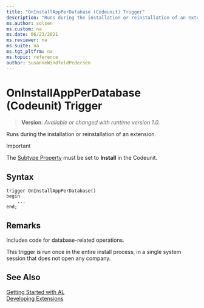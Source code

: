 ```yaml
---
title: "OnInstallAppPerDatabase (Codeunit) Trigger"
description: "Runs during the installation or reinstallation of an extension."
ms.author: solsen
ms.custom: na
ms.date: 06/23/2021
ms.reviewer: na
ms.suite: na
ms.tgt_pltfrm: na
ms.topic: reference
author: SusanneWindfeldPedersen
---
```

[//]: # (START>DO_NOT_EDIT)
[//]: # (IMPORTANT:Do not edit any of the content between here and the END>DO_NOT_EDIT.)
[//]: # (Any modifications should be made in the .xml files in the ModernDev repo.)

# OnInstallAppPerDatabase (Codeunit) Trigger
> **Version**: _Available or changed with runtime version 1.0._

Runs during the installation or reinstallation of an extension.

> [!IMPORTANT]
> The [Subtype Property](../../properties/devenv-subtype-property.md) must be set to **Install** in the Codeunit.

## Syntax
```AL
trigger OnInstallAppPerDatabase()
begin
    ...
end;
```



[//]: # (IMPORTANT: END>DO_NOT_EDIT)

## Remarks  
Includes code for database-related operations.

This trigger is run once in the entire install process, in a single system session that does not open any company.

## See Also  
[Getting Started with AL](../../devenv-get-started.md)  
[Developing Extensions](../../devenv-dev-overview.md)  
